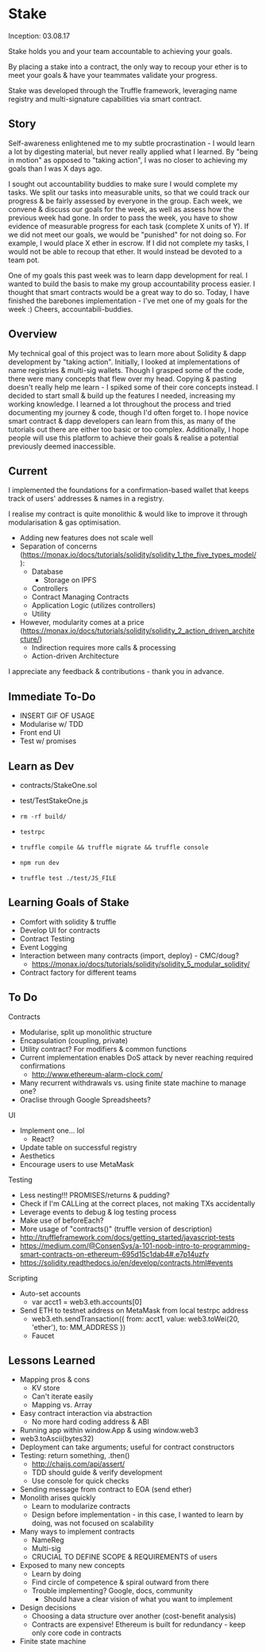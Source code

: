 # Stake

Inception: 03.08.17

Stake holds you and your team accountable to achieving your goals.

By placing a stake into a contract, the only way to recoup your ether is to meet your goals & have your teammates validate your progress.

Stake was developed through the Truffle framework, leveraging name registry and multi-signature capabilities via smart contract.

## Story

Self-awareness enlightened me to my subtle procrastination - I would learn a lot by digesting material, but never really applied what I learned.
By "being in motion" as opposed to "taking action", I was no closer to achieving my goals than I was X days ago.

I sought out accountability buddies to make sure I would complete my tasks.
We split our tasks into measurable units, so that we could track our progress & be fairly assessed by everyone in the group.
Each week, we convene & discuss our goals for the week, as well as assess how the previous week had gone.
In order to pass the week, you have to show evidence of measurable progress for each task (complete X units of Y).
If we did not meet our goals, we would be "punished" for not doing so.
For example, I would place X ether in escrow.
If I did not complete my tasks, I would not be able to recoup that ether.
It would instead be devoted to a team pot.

One of my goals this past week was to learn dapp development for real.
I wanted to build the basis to make my group accountability process easier.
I thought that smart contracts would be a great way to do so.
Today, I have finished the barebones implementation - I've met one of my goals for the week :)
Cheers, accountabili-buddies.

## Overview

My technical goal of this project was to learn more about Solidity & dapp development by "taking action".
Initially, I looked at implementations of name registries & multi-sig wallets.
Though I grasped some of the code, there were many concepts that flew over my head.
Copying & pasting doesn't really help me learn - I spiked some of their core concepts instead.
I decided to start small & build up the features I needed, increasing my working knowledge.
I learned a lot throughout the process and tried documenting my journey & code, though I'd often forget to.
I hope novice smart contract & dapp developers can learn from this, as many of the tutorials out there are either too basic or too complex.
Additionally, I hope people will use this platform to achieve their goals & realise a potential previously deemed inaccessible.

## Current

I implemented the foundations for a confirmation-based wallet that keeps track of users' addresses & names in a registry.

I realise my contract is quite monolithic & would like to improve it through modularisation & gas optimisation.

* Adding new features does not scale well
* Separation of concerns (https://monax.io/docs/tutorials/solidity/solidity_1_the_five_types_model/):
  * Database
    * Storage on IPFS
  * Controllers
  * Contract Managing Contracts
  * Application Logic (utilizes controllers)
  * Utility
* However, modularity comes at a price (https://monax.io/docs/tutorials/solidity/solidity_2_action_driven_architecture/)
  * Indirection requires more calls & processing
  * Action-driven Architecture

I appreciate any feedback & contributions - thank you in advance.

## Immediate To-Do
* INSERT GIF OF USAGE
* Modularise w/ TDD
* Front end UI
* Test w/ promises

## Learn as Dev
* contracts/StakeOne.sol
* test/TestStakeOne.js

* `rm -rf build/`
* `testrpc`
* `truffle compile && truffle migrate && truffle console`
* `npm run dev`
* `truffle test ./test/JS_FILE`

## Learning Goals of Stake
* Comfort with solidity & truffle
* Develop UI for contracts
* Contract Testing
* Event Logging
* Interaction between many contracts (import, deploy) - CMC/doug?
  * https://monax.io/docs/tutorials/solidity/solidity_5_modular_solidity/
* Contract factory for different teams

## To Do
Contracts
* Modularise, split up monolithic structure
* Encapsulation (coupling, private)
* Utility contract? For modifiers & common functions
* Current implementation enables DoS attack by never reaching required confirmations
  * http://www.ethereum-alarm-clock.com/
* Many recurrent withdrawals vs. using finite state machine to manage one?
* Oraclise through Google Spreadsheets?

UI
* Implement one... lol
  * React?
* Update table on successful registry
* Aesthetics
* Encourage users to use MetaMask

Testing
* Less nesting!!! PROMISES/returns & pudding?
* Check if I'm CALLing at the correct places, not making TXs accidentally
* Leverage events to debug & log testing process
* Make use of beforeEach?
* More usage of "contracts()" (truffle version of description)
* http://truffleframework.com/docs/getting_started/javascript-tests
* https://medium.com/@ConsenSys/a-101-noob-intro-to-programming-smart-contracts-on-ethereum-695d15c1dab4#.e7p14uzfv
* https://solidity.readthedocs.io/en/develop/contracts.html#events

Scripting
* Auto-set accounts
  * var acct1 = web3.eth.accounts[0]
* Send ETH to testnet address on MetaMask from local testrpc address
  * web3.eth.sendTransaction({ from: acct1, value: web3.toWei(20, 'ether'), to: MM_ADDRESS })
  * Faucet

## Lessons Learned
* Mapping pros & cons
  * KV store
  * Can't iterate easily
  * Mapping vs. Array
* Easy contract interaction via abstraction
  * No more hard coding address & ABI
* Running app within window.App & using window.web3
* web3.toAscii(bytes32)
* Deployment can take arguments; useful for contract constructors
* Testing: return something, .then()
  * http://chaijs.com/api/assert/
  * TDD should guide & verify development
  * Use console for quick checks
* Sending message from contract to EOA (send ether)
* Monolith arises quickly
  * Learn to modularize contracts
  * Design before implementation - in this case, I wanted to learn by doing, was not focused on scalability
* Many ways to implement contracts
  * NameReg
  * Multi-sig
  * CRUCIAL TO DEFINE SCOPE & REQUIREMENTS of users
* Exposed to many new concepts
  * Learn by doing
  * Find circle of competence & spiral outward from there
  * Trouble implementing? Google, docs, community
    * Should have a clear vision of what you want to implement
* Design decisions
  * Choosing a data structure over another (cost-benefit analysis)
  * Contracts are expensive! Ethereum is built for redundancy - keep only core code in contracts
* Finite state machine
